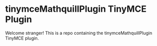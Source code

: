 # tinymceMathquillPlugin TinyMCE Plugin

Welcome stranger! This is a repo containing the tinymceMathquillPlugin TinyMCE plugin.
